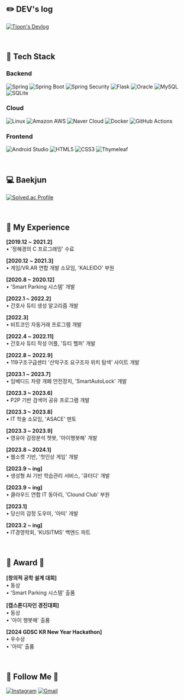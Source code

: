 

## ✏️  DEV's log

[![Tioon's Devlog](https://img.shields.io/badge/Tioon's%20Devlog-FF5722?style=for-the-badge&logo=tistory&logoColor=white)](https://tioon.tistory.com/)

<br>


## 🔨 Tech Stack

### Backend

![Spring](https://img.shields.io/badge/Spring-6DB33F?style=for-the-badge&logo=spring&logoColor=white)
![Spring Boot](https://img.shields.io/badge/Spring%20Boot-6DB33F?style=for-the-badge&logo=spring-boot&logoColor=white)
![Spring Security](https://img.shields.io/badge/Spring%20Security-6DB33F?style=for-the-badge&logo=spring-security&logoColor=white)
![Flask](https://img.shields.io/badge/Flask-000000?style=for-the-badge&logo=flask&logoColor=white)
![Oracle](https://img.shields.io/badge/oracle-F80000?style=for-the-badge&logo=oracle&logoColor=white)
![MySQL](https://img.shields.io/badge/mysql-4479A1?style=for-the-badge&logo=mysql&logoColor=white)
![SQLite](https://img.shields.io/badge/SQLite-07405E?style=for-the-badge&logo=sqlite&logoColor=white)


### Cloud

![Linux](https://img.shields.io/badge/linux-FCC624?style=for-the-badge&logo=linux&logoColor=black)
![Amazon AWS](https://img.shields.io/badge/Amazon%20AWS-232F3E?style=for-the-badge&logo=amazon%20aws&logoColor=white)
![Naver Cloud](https://img.shields.io/badge/Naver%20Cloud-03C75A?style=for-the-badge&logo=naver&logoColor=white)
![Docker](https://img.shields.io/badge/Docker-2496ED?style=for-the-badge&logo=docker&logoColor=white)
![GitHub Actions](https://img.shields.io/badge/GitHub%20Actions-2671E5?style=for-the-badge&logo=github-actions&logoColor=white)

### Frontend

![Android Studio](https://img.shields.io/badge/Andoid%20Studio-3DDC84?style=flat-square&logo=android%20studio&logoColor=white)
![HTML5](https://img.shields.io/badge/html5-E34F26?style=flat-square&logo=html5&logoColor=white)
![CSS3](https://img.shields.io/badge/css-1572B6?style=flat-square&logo=css3&logoColor=white)
![Thymeleaf](https://img.shields.io/badge/Thymeleaf-005F0F?style=flat-square&logo=thymeleaf&logoColor=white)




<br>

## 💻 Baekjun


  [![Solved.ac Profile](http://mazassumnida.wtf/api/v2/generate_badge?boj=tioon74)](https://solved.ac/tioon74/)



<br>



## 📌 My Experience
__[2019.12 ~ 2021.2]__  
• '정혜경의 C 프로그래밍' 수료

__[2020.12 ~ 2021.3]__  
• 게임/VR.AR 연합 개발 소모임, 'KALEIDO' 부원

__[2020.8 ~ 2020.12]__  
• 'Smart Parking 시스템' 개발

__[2022.1 ~ 2022.2]__  
• 간호사 듀티 생성 알고리즘 개발

__[2022.3]__  
• 비트코인 자동거래 프로그램 개발  

__[2022.4 ~ 2022.11]__  
• 간호사 듀티 작성 어플, '듀티 헬퍼' 개발

__[2022.8 ~ 2022.9]__  
• 119구조구급센터 '산악구조 요구조자 위치 탐색' 사이트 개발 

__[2023.1 ~ 2023.7]__  
• 임베디드 차량 개폐 안전장치, 'SmartAutoLock' 개발

__[2023.3 ~ 2023.6]__  
• P2P 기반 검색어 공유 프로그램 개발

__[2023.3 ~ 2023.8]__  
• IT 학술 소모임, 'ASACE' 멘토

__[2023.3 ~ 2023.9]__  
• 영유아 감정분석 챗봇, '아이행봇해' 개발 

__[2023.8 ~ 2024.1]__  
• 웹소켓 기반, '첫인상 게임' 개발 

__[2023.9 ~ ing]__  
• 생성형 AI 기반 학습관리 서비스, '큐터디' 개발

__[2023.9 ~ ing]__  
• 클라우드 연합 IT 동아리, 'Clound Club' 부원

__[2023.1]__  
• 당신의 감정 도우미, '아띠' 개발

__[2023.2 ~ ing]__  
• IT경영학회, 'KUSITMS' 백엔드 파트 

<br>



## 🏅 Award 🏅

__[창의적 공학 설계 대회]__    
• 동상  
• 'Smart Parking 시스템' 출품

__[캡스톤디자인 경진대회]__  
• 동상  
• '아이 행봇해' 출품

__[2024 GDSC KR New Year Hackathon]__  
• 우수상  
• '아띠' 출품

<br>

## 🌈 Follow Me 🌈

[![Instagram](https://img.shields.io/badge/Instagram-E4405F?style=for-the-badge&logo=instagram&logoColor=white&link=https://instagram.com/ye._.chan9)](https://instagram.com/ye._.chan9)
[![Gmail](https://img.shields.io/badge/Gmail-D14836?style=for-the-badge&logo=gmail&logoColor=white&link=mailto:tioon74@gmail.com)](mailto:tioon74@gmail.com)


